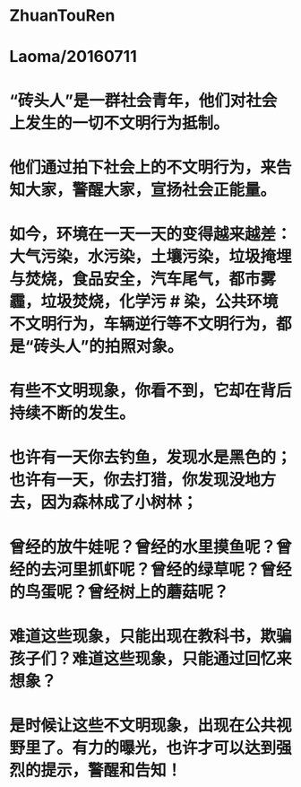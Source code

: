 # ZhuanTouRen

# Laoma/20160711

# “砖头人”是一群社会青年，他们对社会上发生的一切不文明行为抵制。
# 他们通过拍下社会上的不文明行为，来告知大家，警醒大家，宣扬社会正能量。
# 如今，环境在一天一天的变得越来越差：大气污染，水污染，土壤污染，垃圾掩埋与焚烧，食品安全，汽车尾气，都市雾霾，垃圾焚烧，化学污 # 染，公共环境不文明行为，车辆逆行等不文明行为，都是“砖头人”的拍照对象。

# 有些不文明现象，你看不到，它却在背后持续不断的发生。
# 也许有一天你去钓鱼，发现水是黑色的；也许有一天，你去打猎，你发现没地方去，因为森林成了小树林；
# 曾经的放牛娃呢？曾经的水里摸鱼呢？曾经的去河里抓虾呢？曾经的绿草呢？曾经的鸟蛋呢？曾经树上的蘑菇呢？
# 难道这些现象，只能出现在教科书，欺骗孩子们？难道这些现象，只能通过回忆来想象？
# 是时候让这些不文明现象，出现在公共视野里了。有力的曝光，也许才可以达到强烈的提示，警醒和告知！
